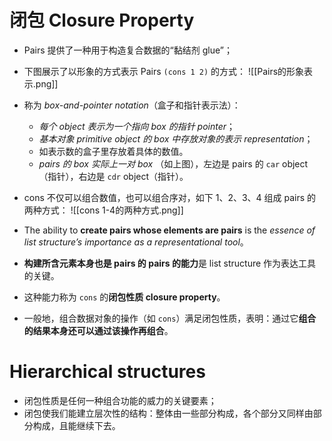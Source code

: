 # 闭包 Closure Property
- Pairs 提供了一种用于构造复合数据的“黏结剂 glue”；
- 下图展示了以形象的方式表示 Pairs `(cons 1 2)` 的方式：
![[Pairs的形象表示.png]]
- 称为 *box-and-pointer notation*（盒子和指针表示法）：
	- *每个 object 表示为一个指向 box 的指针 pointer*；
	- *基本对象 primitive object 的 box 中存放对象的表示  representation*；
	- 如表示数的盒子里存放着具体的数值。
	- *pairs 的 box 实际上一对 box* （如上图），左边是 pairs 的 `car` object（指针），右边是 `cdr` object（指针）。
- cons 不仅可以组合数值，也可以组合序对，如下 1、2、3、4 组成 pairs 的两种方式：
![[cons 1-4的两种方式.png]]

- The ability to **create pairs whose elements are pairs** is the *essence of list structure’s importance as a representational tool*。
- **构建所含元素本身也是 pairs 的 pairs 的能力**是 list structure 作为表达工具的关键。
- 这种能力称为 `cons` 的**闭包性质 closure property**。
- 一般地，组合数据对象的操作（如 `cons`）满足闭包性质，表明：通过它**组合的结果本身还可以通过该操作再组合**。

# Hierarchical structures
- 闭包性质是任何一种组合功能的威力的关键要素；
- 闭包使我们能建立层次性的结构：整体由一些部分构成，各个部分又同样由部分构成，且能继续下去。